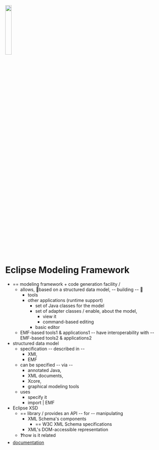 <img src="https://eclipse.dev/modeling/emf/images/emf_logo.png" width="20%">

# Eclipse Modeling Framework

* == modeling framework + code generation facility /
  * allows, 👀based on a structured data model, -- building -- 👀
    * tools
    * other applications (runtime support)
      * set of Java classes for the model
      * set of adapter classes / enable, about the model, 
        * view it
        * command-based editing
      * basic editor
  * EMF-based tools1 & applications1 -- have interoperability with -- EMF-based tools2 & applications2  
* structured data model
  * specification -- described in --
    * XMI,
    * EMF
  * can be specified -- via --
    * annotated Java,
    * XML documents,
    * Xcore,
    * graphical modeling tools
  * uses 
    * specify it
    * import | EMF
* Eclipse XSD
  * == library / provides an API -- for -- manipulating
    * XML Schema's components
      * == W3C XML Schema specifications
    * XML's DOM-accessible representation 
  * ❓how is it related
* [documentation](doc/index.md)
